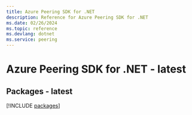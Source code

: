 ```yaml
---
title: Azure Peering SDK for .NET
description: Reference for Azure Peering SDK for .NET
ms.date: 02/26/2024
ms.topic: reference
ms.devlang: dotnet
ms.service: peering
---
```

# Azure Peering SDK for .NET - latest
## Packages - latest
[!INCLUDE [packages](peering-index.md)]